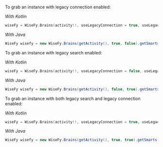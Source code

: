 To grab an instance with legacy connection enabled:

_With Kotlin_

```kotlin
wiseFy = WiseFy.Brains(activity!!, useLegacyConnection = true, useLegacySearch = false).getSmarts()
```

_With Java_

```java
WiseFy wisefy = new WiseFy.Brains(getActivity(), true, false).getSmarts();
```

To grab an instance with legacy search enabled:

_With Kotlin_

```kotlin
wiseFy = WiseFy.Brains(activity!!, useLegacyConnection = false, useLegacySearch = true).getSmarts()
```

_With Java_

```java
WiseFy wisefy = new WiseFy.Brains(getActivity(), false, true).getSmarts();
```

To grab an instance with both legacy search and legacy connection enabled:

_With Kotlin_

```kotlin
wiseFy = WiseFy.Brains(activity!!, useLegacyConnection = true, useLegacySearch = true).getSmarts()
```

_With Java_

```java
WiseFy wisefy = new WiseFy.Brains(getActivity(), true, true).getSmarts();
```